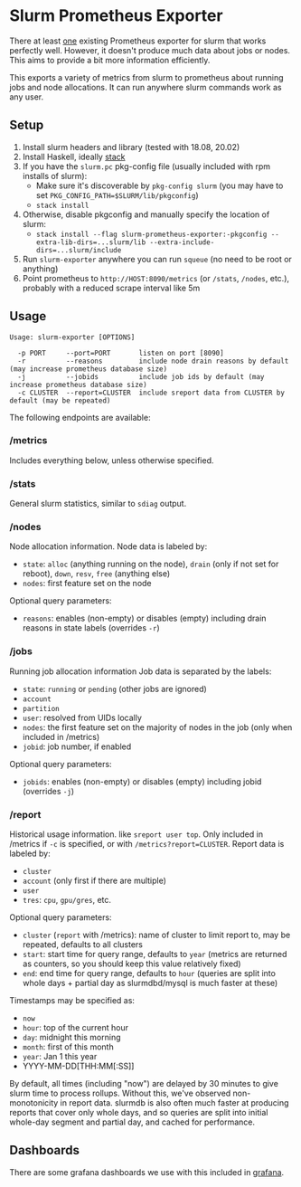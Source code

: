 # Slurm Prometheus Exporter

There at least [one](https://github.com/vpenso/prometheus-slurm-exporter) existing Prometheus exporter for slurm that works perfectly well.
However, it doesn't produce much data about jobs or nodes.
This aims to provide a bit more information efficiently.

This exports a variety of metrics from slurm to prometheus about running jobs and node allocations.
It can run anywhere slurm commands work as any user.

## Setup

1. Install slurm headers and library (tested with 18.08, 20.02)
1. Install Haskell, ideally [stack](https://docs.haskellstack.org/en/stable/README/)
1. If you have the `slurm.pc` pkg-config file (usually included with rpm installs of slurm):
    - Make sure it's discoverable by `pkg-config slurm` (you may have to set `PKG_CONFIG_PATH=$SLURM/lib/pkgconfig`) 
    - `stack install`
1. Otherwise, disable pkgconfig and manually specify the location of slurm:
    - `stack install --flag slurm-prometheus-exporter:-pkgconfig --extra-lib-dirs=...slurm/lib --extra-include-dirs=...slurm/include`
1. Run `slurm-exporter` anywhere you can run `squeue` (no need to be root or anything)
1. Point prometheus to `http://HOST:8090/metrics` (or `/stats`, `/nodes`, etc.), probably with a reduced scrape interval like 5m

## Usage

```
Usage: slurm-exporter [OPTIONS]

  -p PORT     --port=PORT       listen on port [8090]
  -r          --reasons         include node drain reasons by default (may increase prometheus database size)
  -j          --jobids          include job ids by default (may increase prometheus database size)
  -c CLUSTER  --report=CLUSTER  include sreport data from CLUSTER by default (may be repeated)
```

The following endpoints are available:

### /metrics

Includes everything below, unless otherwise specified.

### /stats

General slurm statistics, similar to `sdiag` output.

### /nodes

Node allocation information.
Node data is labeled by:

- `state`: `alloc` (anything running on the node), `drain` (only if not set for reboot), `down`, `resv`, `free` (anything else)
- `nodes`: first feature set on the node

Optional query parameters:

- `reasons`: enables (non-empty) or disables (empty) including drain reasons in state labels (overrides `-r`)

### /jobs

Running job allocation information
Job data is separated by the labels:

- `state`: `running` or `pending` (other jobs are ignored)
- `account`
- `partition`
- `user`: resolved from UIDs locally
- `nodes`: the first feature set on the majority of nodes in the job (only when included in /metrics)
- `jobid`: job number, if enabled

Optional query parameters:

- `jobids`: enables (non-empty) or disables (empty) including jobid (overrides `-j`)

### /report

Historical usage information. like `sreport user top`.
Only included in /metrics if `-c` is specified, or with `/metrics?report=CLUSTER`.
Report data is labeled by:

- `cluster`
- `account` (only first if there are multiple)
- `user`
- `tres`: `cpu`, `gpu/gres`, etc.

Optional query parameters:

- `cluster` (`report` with /metrics): name of cluster to limit report to, may be repeated, defaults to all clusters
- `start`: start time for query range, defaults to `year` (metrics are returned as counters, so you should keep this value relatively fixed)
- `end`: end time for query range, defaults to `hour` (queries are split into whole days + partial day as slurmdbd/mysql is much faster at these)

Timestamps may be specified as:

- `now`
- `hour`: top of the current hour
- `day`: midnight this morning
- `month`: first of this month
- `year`: Jan 1 this year
- YYYY-MM-DD[THH:MM[:SS]]

By default, all times (including "now") are delayed by 30 minutes to give slurm time to process rollups.
Without this, we've observed non-monotonicity in report data.
slurmdb is also often much faster at producing reports that cover only whole days, and so queries are split into initial whole-day segment and partial day, and cached for performance.

## Dashboards

There are some grafana dashboards we use with this included in [grafana](grafana/).

